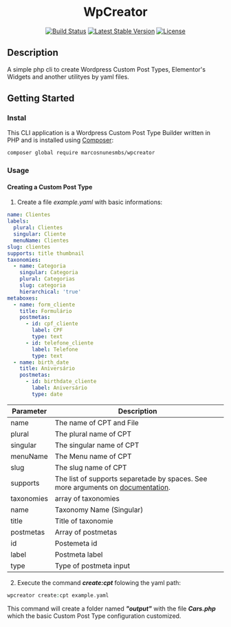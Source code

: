 <h1 align="center">WpCreator</h1>
<p align="center">
    <!-- <img alt="Preview" src="/art/preview.png"> -->
	<p align="center">
		<a href="https://github.com/marcosnunesmbs/wpcreator/actions"><img alt="Build Status" src="https://github.com/marcosnunesmbs/wpcreator/workflows/CI/badge.svg"></a>
		<a href="//packagist.org/packages/marcosnunesmbs/wpcreator"><img alt="Latest Stable Version" src="https://poser.pugx.org/marcosnunesmbs/wpcreator/v"></a>
		<a href="//packagist.org/packages/marcosnunesmbs/wpcreator"><img alt="License" src="https://poser.pugx.org/marcosnunesmbs/wpcreator/license"></a>
	</p>
</p>

## Description

A simple php cli to create Wordpress Custom Post Types, Elementor's Widgets and another utilityes by yaml files.

## Getting Started

### Instal
This CLI application is a Wordpress Custom Post Type Builder written in PHP and is installed using [Composer](https://getcomposer.org/):

``` bash
composer global require marcosnunesmbs/wpcreator
```

### Usage

#### Creating a Custom Post Type

1. Create a file *example.yaml* with basic informations:

``` yaml
name: Clientes
labels:
  plural: Clientes
  singular: Cliente
  menuName: Clientes
slug: clientes
supports: title thumbnail
taxonomies:
  - name: Categoria
    singular: Categoria
    plural: Categorias
    slug: categoria
    hierarchical: 'true'
metaboxes:
  - name: form_cliente
    title: Formulário
    postmetas:
      - id: cpf_cliente
        label: CPF
        type: text
      - id: telefone_cliente
        label: Telefone
        type: text
  - name: birth_date
    title: Aniversário
    postmetas:
      - id: birthdate_cliente
        label: Aniversário
        type: date

```
|Parameter | Description|
| -------- | ---------- |
name | The name of CPT and File
plural | The plural name of CPT
singular | The singular name of CPT
menuName | The Menu name of CPT
slug | The slug name of CPT
supports | The list of supports separetade by spaces. See more arguments on [documentation](https://developer.wordpress.org/reference/functions/register_post_type/#supports).
taxonomies | array of taxonomies
name | Taxonomy Name (Singular)
title | Title of taxonomie
postmetas | Array of postmetas
id | Postemeta id
label | Postmeta label
type | Type of postmeta input

2. Execute the command __*create:cpt*__ folowing the yaml path:

```php
wpcreator create:cpt example.yaml
```

This command will create a folder named __*"output"*__ with the file __*Cars.php*__ which the basic Custom Post Type configuration customized.